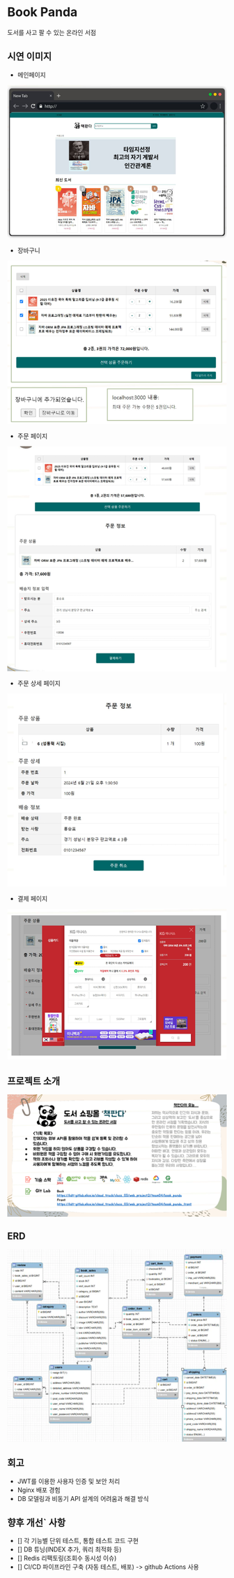 # Book Panda
도서를 사고 팔 수 있는 온라인 서점

## 시연 이미지
- 메인페이지
  
![img.png](assets/img.png)

- 장바구니
  
![img_1.png](assets/img_1.png)

- 주문 페이지
  
![img_3.png](assets/img_3.png)

- 주문 상세 페이지
  
![img_4.png](assets/img_4.png)

- 결제 페이지
  
![img_2.png](assets/img_2.png)

## 프로젝트 소개
![img_5.png](assets/img_5.png)

## ERD
![img_6.png](assets/img_6.png)

## 회고
- JWT를 이용한 사용자 인증 및 보안 처리
- Nginx 배포 경험
- DB 모델링과 비동기 API 설계의 어려움과 해결 방식

## 향후 개선` 사항
- [] 각 기능별 단위 테스트, 통합 테스트 코드 구현
- [] DB 튜닝(INDEX 추가, 쿼리 최적화 등)
- [] Redis 리팩토링(조회수 동시성 이슈)
- [] CI/CD 파이프라인 구축 (자동 테스트, 배포) -> github Actions 사용

